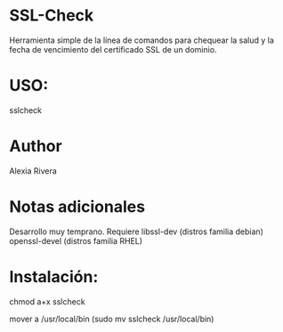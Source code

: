 # SSL-Check

Herramienta simple de la línea de comandos para chequear la salud y la fecha de vencimiento
del certificado SSL de un dominio.

# USO:

sslcheck <dominio>

# Author

Alexia Rivera

# Notas adicionales

Desarrollo muy temprano. Requiere libssl-dev (distros familia debian)
                                  openssl-devel (distros familia RHEL)

# Instalación:

chmod a+x sslcheck

mover a /usr/local/bin (sudo mv sslcheck /usr/local/bin)

